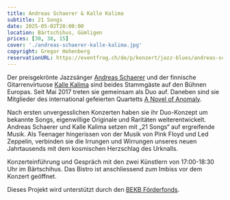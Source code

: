 ```yaml
---
title: Andreas Schaerer & Kalle Kalima
subtitle: 21 Songs
date: 2025-05-02T20:00:00
location: Bärtschihus, Gümligen
prices: [30, 38, 15]
cover: './andreas-schaerer-kalle-kalima.jpg'
copyright: Gregor Hohenberg
reservationURL: https://eventfrog.ch/de/p/konzert/jazz-blues/andreas-schaerer-kalle-kalima-21-songs-7279471128254322082.html
---
```


Der preisgekrönte Jazzsänger [Andreas Schaerer](https://andreasschaerer.com/) und der finnische Gitarrenvirtuose [Kalle Kalima](https://kallekalima.com/) sind beides Stammgäste auf den Bühnen Europas. Seit Mai 2017 treten sie gemeinsam als Duo auf. Daneben sind sie Mitglieder des international gefeierten Quartetts [A Novel of Anomaly](https://andreasschaerer.com/projects/a-novel-of-anomaly/).

Nach ersten unvergesslichen Konzerten haben sie ihr Duo-Konzept um bekannte Songs, eigenwillige Originale und Raritäten weiterentwickelt. Andreas Schaerer und Kalle Kalima setzen mit „21 Songs“ auf ergreifende Musik. Als Teenager hingerissen von der Musik von Pink Floyd und Led Zeppelin, verbinden sie die Irrungen und Wirrungen unseres neuen Jahrtausends mit dem kosmischen Herzschlag des Urknalls.

Konzerteinführung und Gespräch mit den zwei Künstlern von 17:00-18:30 Uhr im Bärtschihus. Das Bistro ist anschliessend zum Imbiss vor dem Konzert geöffnet.

Dieses Projekt wird unterstützt durch den [BEKB Förderfonds](https://www.bekb.ch/die-bekb/engagement/bekb-foerderfonds).
